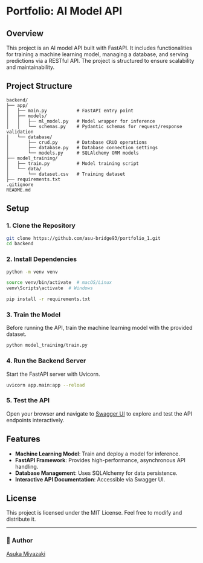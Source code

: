 # Portfolio: AI Model API

## Overview
This project is an AI model API built with FastAPI. It includes functionalities for training a machine learning model, managing a database, and serving predictions via a RESTful API. The project is structured to ensure scalability and maintainability.

## Project Structure
```
backend/
├── app/
│   ├── main.py           # FastAPI entry point
│   ├── models/
│   │   ├── ml_model.py   # Model wrapper for inference
│   │   └── schemas.py    # Pydantic schemas for request/response validation
│   └── database/
│       ├── crud.py       # Database CRUD operations
│       ├── database.py   # Database connection settings
│       └── models.py     # SQLAlchemy ORM models
├── model_training/
│   ├── train.py          # Model training script
│   └── data/
│       └── dataset.csv   # Training dataset
├── requirements.txt
.gitignore
README.md
```

## Setup
### 1. Clone the Repository
```bash
git clone https://github.com/asu-bridge93/portfolio_1.git
cd backend
```

### 2. Install Dependencies
```bash
python -m venv venv

source venv/bin/activate  # macOS/Linux
venv\Scripts\activate  # Windows

pip install -r requirements.txt
```

### 3. Train the Model
Before running the API, train the machine learning model with the provided dataset.
```bash
python model_training/train.py
```

### 4. Run the Backend Server
Start the FastAPI server with Uvicorn.
```bash
uvicorn app.main:app --reload
```

### 5. Test the API
Open your browser and navigate to [Swagger UI](http://localhost:8000/docs) to explore and test the API endpoints interactively.

## Features
- **Machine Learning Model**: Train and deploy a model for inference.
- **FastAPI Framework**: Provides high-performance, asynchronous API handling.
- **Database Management**: Uses SQLAlchemy for data persistence.
- **Interactive API Documentation**: Accessible via Swagger UI.

## License
This project is licensed under the MIT License. Feel free to modify and distribute it.

---

### 📌 Author
[Asuka Miyazaki](https://github.com/asu-bridge93)

